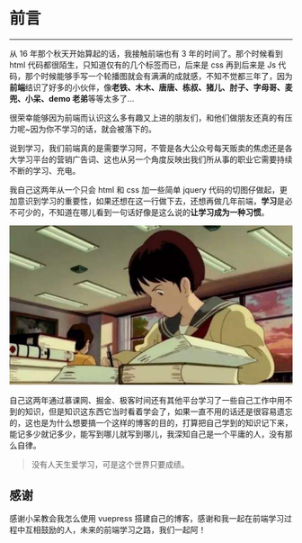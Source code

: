 # 前言

---

从 16 年那个秋天开始算起的话，我接触前端也有 3 年的时间了。那个时候看到 html 代码都很陌生，只知道仅有的几个标签而已，后来是 css 再到后来是 Js 代码，那个时候能够手写一个轮播图就会有满满的成就感，不知不觉都三年了，因为**前端**结识了好多的小伙伴，像**老铁、木木、唐唐、栋叔、猪儿、肘子、字母哥、麦兜、小呆、demo 老弟**等等太多了...

很荣幸能够因为前端而认识这么多有趣又上进的朋友们，和他们做朋友还真的有压力呢~因为你不学习的话，就会被落下的。

说到学习，我们前端真的是需要学习阿，不管是各大公众号每天贩卖的焦虑还是各大学习平台的营销广告词、这也从另一个角度反映出我们所从事的职业它需要持续不断的学习、充电。

我自己这两年从一个只会 html 和 css 加一些简单 jquery 代码的切图仔做起，更加意识到学习的重要性，如果还想在这一行做下去，还想再做几年前端，**学习**是必不可少的，不知道在哪儿看到一句话好像是这么说的**让学习成为一种习惯**。

![node](./images/qianyan/xuexi.jpg)

自己这两年通过慕课网、掘金、极客时间还有其他平台学习了一些自己工作中用不到的知识，但是知识这东西它当时看着学会了，如果一直不用的话还是很容易遗忘的，这也是为什么想要搞一个这样的博客的目的，打算把自己学到的知识记下来，能记多少就记多少，能写到哪儿就写到哪儿，我深知自己是一个平庸的人，没有那么自律。

> 没有人天生爱学习，可是这个世界只要成绩。

## 感谢

感谢小呆教会我怎么使用 vuepress 搭建自己的博客，感谢和我一起在前端学习过程中互相鼓励的人，未来的前端学习之路，我们一起阿！
